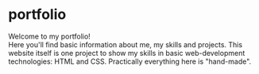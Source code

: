# portfolio
Welcome to my portfolio!  
Here you'll find basic information about me, my skills and projects.
This website itself is one project to show my skills in basic web-development technologies: HTML and CSS. Practically everything here is "hand-made".
